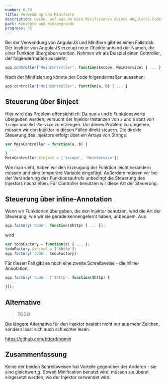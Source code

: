 ```yaml
---
number: 6.30
title: Verwendung von Minifiern
description: Lerne, auf was du beim Minifizieren deines AngularJS-Codes aufpassen musst und wie du nie wieder einen Gedanken daran verschwenden musst.
part: Konzepte und Hintergründe
progress: 75
---
```


Bei der Verwendung von AngularJS und Minifiern gibt es einen Fallstrick. Der Injektor von AngularJS erzeugt neue Objekte anhand der Namen, die einer Funktion übergeben werden. Nehmen wir als Beispiel einen Controller, der folgendermaßen aussieht:

```javascript
app.controller('MeinController', function($scope, MeinService) { ... }
```

Nach der Minifizierung könnte der Code folgendermaßen aussehen:

```javascript
app.controller('MeinController', function(a, b) { ... }
```

## Steuerung über $inject

Hier wird das Problem offensichtlich. Da nun `a` und `b` Funktionswerte übergeben werden, versucht der Injektor Instanzen von `a` und `b` statt von `$scope` und `MeinService` zu erzeugen. Um dieses Problem zu umgehen, müssen wir den Injektor in diesen Fällen direkt steuern. Die direkte Steuerung des Injektors erfolgt über  ein Arrays von Strings:

```javascript
var MeinController = function(a, b) {
  ...
}
MeinController.$inject = ['$scope', 'MeinService'];
```

Wie man sieht, haben wir den Erzeugung der Funktion leicht verändern müssen und eine temporäre Variable eingefügt. Außerdem müssen wir bei der Veränderung des Funktionsaufrufs unbedingt die Steuerung des Injektors nachziehen. Für Controller benutzen wir diese Art der Steuerung.

## Steuerung über inline-Annotation

Wenn wir Funktionen übergeben, die den Injektor benutzen, wird die Art der Steuerung, wie wir sie gerade kennengelernt haben, unbequem. Aus

```javascript
app.factory('todo', function($http) { ... });
```

wird

```javascript
var todoFactory = function(z) { ... };
todoFactory.$inject = ['$http'];
app.factory('todo', todoFactory);
```

Für diesen Fall gibt es noch eine zweite Schreibweise - die inline-Annotation.

```javascript
app.factory('todo', ['$http', function($http) {
  ...
}]);
```

## Alternative

> TODO

Die längere Alternative für den Injektor besteht nicht nur aus mehr Zeichen, sondern lässt sich auch schlechter lesen.

https://github.com/btford/ngmin

## Zusammenfassung

Keine der beiden Schreibweisen hat Vorteile gegenüber der Anderen - sie sind gleichwertig. Soweit Minification benutzt wird, müssen sie überall eingesetzt werden, wo der Injektor verwendet wird.
